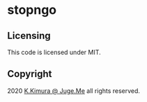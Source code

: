 # stopngo


## Licensing

This code is licensed under MIT.


## Copyright

2020  [K.Kimura @ Juge.Me](https://github.com/dotnsf) all rights reserved.
